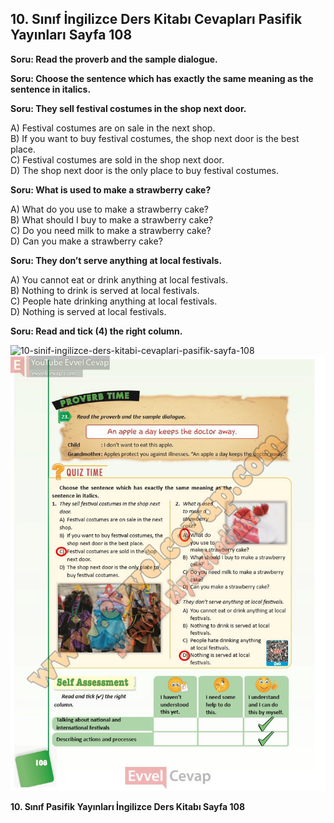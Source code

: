 ## 10. Sınıf İngilizce Ders Kitabı Cevapları Pasifik Yayınları Sayfa 108

**Soru: Read the proverb and the sample dialogue.**

**Soru: Choose the sentence which has exactly the same meaning as the sentence in italics.**

**Soru: They sell festival costumes in the shop next door.**

A) Festival costumes are on sale in the next shop.  
 B) If you want to buy festival costumes, the shop next door is the best place.  
 C) Festival costumes are sold in the shop next door.  
 D) The shop next door is the only place to buy festival costumes.

**Soru: What is used to make a strawberry cake?**

A) What do you use to make a strawberry cake?  
 B) What should I buy to make a strawberry cake?  
 C) Do you need milk to make a strawberry cake?  
 D) Can you make a strawberry cake?

**Soru: They don’t serve anything at local festivals.**

A) You cannot eat or drink anything at local festivals.  
 B) Nothing to drink is served at local festivals.  
 C) People hate drinking anything at local festivals.  
 D) Nothing is served at local festivals.

**Soru: Read and tick (4) the right column.**

![10-sinif-ingilizce-ders-kitabi-cevaplari-pasifik-sayfa-108]()![10-sinif-ingilizce-ders-kitabi-cevaplari-pasifik-sayfa-108](./image1.webp)

**10. Sınıf Pasifik Yayınları İngilizce Ders Kitabı Sayfa 108**